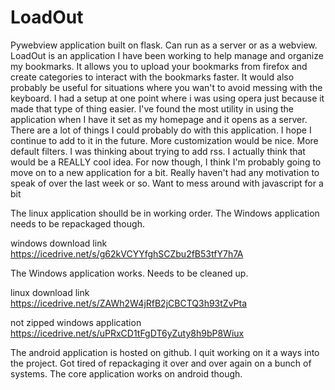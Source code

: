# LoadOut
Pywebview application built on flask. Can run as a server or as a webview. LoadOut is an application I have been working to help manage and organize my bookmarks. It allows you to upload your bookmarks from firefox and create categories to interact with the bookmarks faster. It would also probably be useful for situations where you wan't to avoid messing with the keyboard. I had a setup at one point where i was using opera just because it made that type of thing easier. I've found the most utility in using the application when I have it set as my homepage and it opens as a server. There are a lot of things I could probably do with this application. I hope I continue to add to it in the future. More customization would be nice. More default filters. I was thinking about trying to add rss. I actually think that would be a REALLY cool idea. For now though, I think I'm probably going to move on to a new application for a bit. Really haven't had any motivation to  speak of over the last week or so. Want to mess around with javascript for a bit

The linux application shoulld be in working order. The Windows application needs to be repackaged though.

windows download link https://icedrive.net/s/g62kVCYYfghSCZbu2fB53tfY7h7A

The Windows application works. Needs to be cleaned up. 

linux download link https://icedrive.net/s/ZAWh2W4jRfB2jCBCTQ3h93tZvPta

not zipped windows application https://icedrive.net/s/uPRxCD1tFgDT6yZuty8h9bP8Wiux

The android application is hosted on github. I quit working on it a ways into the project. Got tired of repackaging it over and over again on a bunch of systems. The core application works on android though.
